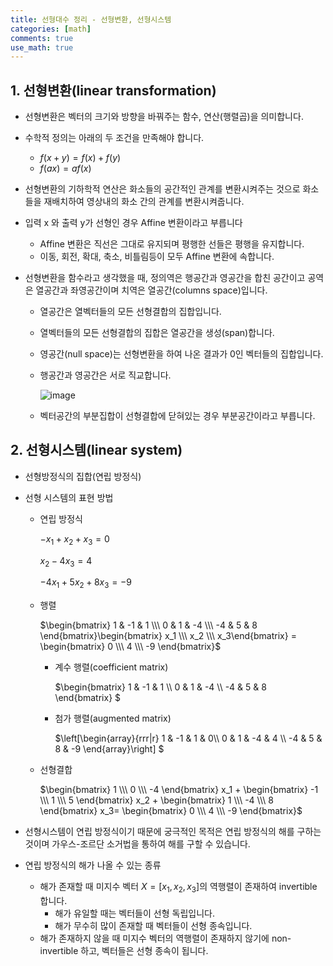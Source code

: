 ```yaml
---
title: 선형대수 정리 - 선형변환, 선형시스템
categories: [math]
comments: true
use_math: true
---
```




## 1. 선형변환(linear transformation)

- 선형변환은 벡터의 크기와 방향을 바꿔주는 함수, 연산(행렬곱)을 의미합니다.

- 수학적 정의는 아래의 두 조건을 만족해야 합니다.

  - $f(x + y) = f(x) + f(y)$​​​​
  - $f(ax) = af(x)$​

- 선형변환의 기하학적 연산은 화소들의 공간적인 관계를 변환시켜주는 것으로 화소들을 재배치하여 영상내의 화소 간의 관계를 변환시켜줍니다.

- 입력 x 와 출력 y가 선형인 경우 Affine 변환이라고 부릅니다

  - Affine 변환은 직선은 그대로 유지되며 평행한 선들은 평행을 유지합니다.
  - 이동, 회전, 확대, 축소, 비틀림등이 모두 Affine 변환에 속합니다.

- 선형변환을 함수라고 생각했을 때, 정의역은 행공간과 영공간을 합친 공간이고 공역은 열공간과 좌영공간이며 치역은 열공간(columns space)입니다.

  - 열공간은 열벡터들의 모든 선형결합의 집합입니다.

  - 열벡터들의 모든 선형결합의 집합은 열공간을 생성(span)합니다.

  - 영공간(null space)는 선형변환을 하여 나온 결과가 0인 벡터들의 집합입니다.

  - 행공간과 영공간은 서로 직교합니다.

    ![image](https://user-images.githubusercontent.com/51338268/144717175-f5f21d8b-bf6d-48f5-a4f1-0ff0a6e229f3.png)

  - 벡터공간의 부분집합이 선형결합에 닫혀있는 경우 부분공간이라고 부릅니다.



## 2. 선형시스템(linear system)

- 선형방정식의 집합(연립 방정식)

- 선형 시스템의 표현 방법

  - 연립 방정식

    $-x_1 + x_2 + x_3 = 0$

    $x_2 - 4x_3 = 4$​

    $-4x_1 + 5x_2 + 8x_3 = -9$

  - 행렬

    $\begin{bmatrix} 1 & -1 & 1 \\\ 0 & 1 & -4 \\\ -4 & 5 & 8 \end{bmatrix}\begin{bmatrix} x_1 \\\ x_2 \\\ x_3\end{bmatrix} = \begin{bmatrix} 0 \\\ 4 \\\ -9 \end{bmatrix}$​​

    - 계수 행렬(coefficient matrix)

      $\begin{bmatrix} 1 & -1 & 1 \\\ 0 & 1 & -4 \\\ -4 & 5 & 8 \end{bmatrix} $​

    - 첨가 행렬(augmented matrix)

      $\left[\begin{array}{rrr\|r} 1 & -1 & 1 & 0\\\ 0 & 1 & -4 & 4 \\\ -4 & 5 & 8 & -9 \end{array}\right] $​​​​

  - 선형결합

    $\begin{bmatrix} 1 \\\ 0 \\\ -4 \end{bmatrix} x_1 + \begin{bmatrix} -1 \\\ 1 \\\ 5 \end{bmatrix} x_2 + \begin{bmatrix} 1 \\\ -4 \\\ 8 \end{bmatrix} x_3= \begin{bmatrix} 0 \\\ 4 \\\ -9 \end{bmatrix}$​​​​​​​

- 선형시스템이 연립 방정식이기 때문에 궁극적인 목적은 연립 방정식의 해를 구하는 것이며 가우스-조르단 소거법을 통하여 해를 구할 수 있습니다.

- 연립 방정식의 해가 나올 수 있는 종류

  - 해가 존재할 때 미지수 벡터 $X = [x_1 ,x_2, x_3]$​의 역행렬이 존재하여 invertible 합니다.
    - 해가 유일할 때는 벡터들이 선형 독립입니다.
    - 해가 무수히 많이 존재할 때 벡터들이 선형 종속입니다.
  - 해가 존재하지 않을 때 미지수 벡터의 역행렬이 존재하지 않기에 non-invertible 하고, 벡터들은 선형 종속이 됩니다.

